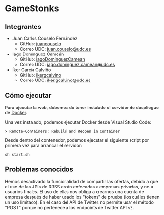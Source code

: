 # GameStonks

## Integrantes

- Juan Carlos Couselo Fernández
    - GitHub: [juancouselo](https://github.com/juancouselo)
    - Correo UDC: <juan.couselo@udc.es>
- Iago Domínguez Cameán
    - GitHub: [iagoDominguezCamean](https://github.com/iagoDominguezCamean)
    - Correo UDC: <iago.dominguez.camean@udc.es>
- Íker García Calviño
    - GitHub: [ikergcalvino](https://github.com/ikergcalvino)
    - Correo UDC: <iker.gcalvino@udc.es>

## Cómo ejecutar

Para ejecutar la web, debemos de tener instalado el servidor de despliegue de [Docker](https://www.docker.com/).

Una vez instalado, podemos ejecutar Docker desde Visual Studio Code:

```
> Remote-Containers: Rebuild and Reopen in Container
```

Desde dentro del contenedor, podemos ejecutar el siguiente script por primera vez para arrancar el servidor:

```
sh start.sh
```

## Problemas conocidos

Hemos desactivado la funcionalidad de compartir las ofertas, debido a que el uso de las APIs de RRSS están enfocadas a empresas privadas, y no a usuarios finales.
El uso de ellas nos obliga a crearnos una cuenta de empresa después de haber usado los "tokens" de prueba (los cuáles tienen un uso limitado).
En el caso del API de Twitter, no permite usar el método "POST" porque no pertenece a los endpoints de Twitter API v2.
